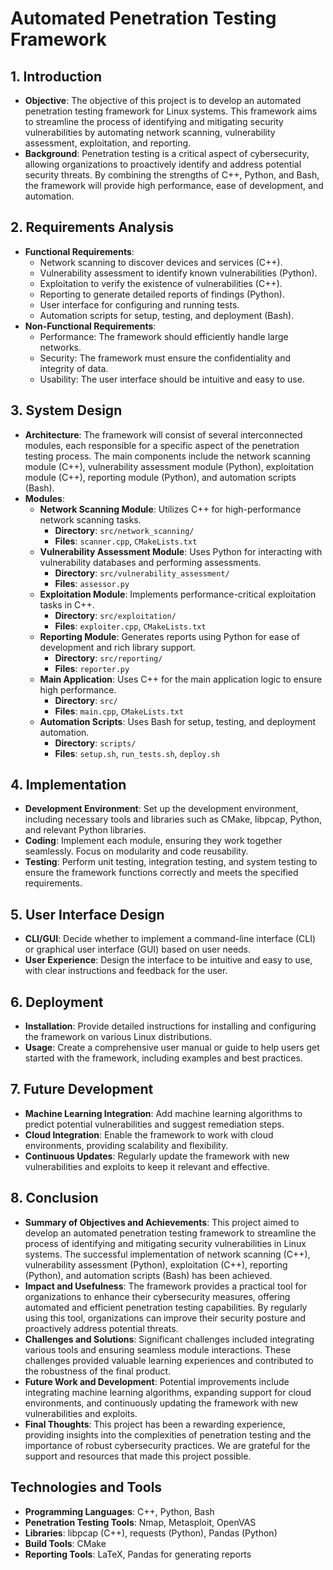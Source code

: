 # Automated Penetration Testing Framework

## 1. Introduction
- **Objective**: The objective of this project is to develop an automated penetration testing framework for Linux systems. This framework aims to streamline the process of identifying and mitigating security vulnerabilities by automating network scanning, vulnerability assessment, exploitation, and reporting.
- **Background**: Penetration testing is a critical aspect of cybersecurity, allowing organizations to proactively identify and address potential security threats. By combining the strengths of C++, Python, and Bash, the framework will provide high performance, ease of development, and automation.

## 2. Requirements Analysis
- **Functional Requirements**:
  - Network scanning to discover devices and services (C++).
  - Vulnerability assessment to identify known vulnerabilities (Python).
  - Exploitation to verify the existence of vulnerabilities (C++).
  - Reporting to generate detailed reports of findings (Python).
  - User interface for configuring and running tests.
  - Automation scripts for setup, testing, and deployment (Bash).
- **Non-Functional Requirements**:
  - Performance: The framework should efficiently handle large networks.
  - Security: The framework must ensure the confidentiality and integrity of data.
  - Usability: The user interface should be intuitive and easy to use.

## 3. System Design
- **Architecture**: The framework will consist of several interconnected modules, each responsible for a specific aspect of the penetration testing process. The main components include the network scanning module (C++), vulnerability assessment module (Python), exploitation module (C++), reporting module (Python), and automation scripts (Bash).
- **Modules**:
  - **Network Scanning Module**: Utilizes C++ for high-performance network scanning tasks.
    - **Directory**: `src/network_scanning/`
    - **Files**: `scanner.cpp`, `CMakeLists.txt`
  - **Vulnerability Assessment Module**: Uses Python for interacting with vulnerability databases and performing assessments.
    - **Directory**: `src/vulnerability_assessment/`
    - **Files**: `assessor.py`
  - **Exploitation Module**: Implements performance-critical exploitation tasks in C++.
    - **Directory**: `src/exploitation/`
    - **Files**: `exploiter.cpp`, `CMakeLists.txt`
  - **Reporting Module**: Generates reports using Python for ease of development and rich library support.
    - **Directory**: `src/reporting/`
    - **Files**: `reporter.py`
  - **Main Application**: Uses C++ for the main application logic to ensure high performance.
    - **Directory**: `src/`
    - **Files**: `main.cpp`, `CMakeLists.txt`
  - **Automation Scripts**: Uses Bash for setup, testing, and deployment automation.
    - **Directory**: `scripts/`
    - **Files**: `setup.sh`, `run_tests.sh`, `deploy.sh`

## 4. Implementation
- **Development Environment**: Set up the development environment, including necessary tools and libraries such as CMake, libpcap, Python, and relevant Python libraries.
- **Coding**: Implement each module, ensuring they work together seamlessly. Focus on modularity and code reusability.
- **Testing**: Perform unit testing, integration testing, and system testing to ensure the framework functions correctly and meets the specified requirements.

## 5. User Interface Design
- **CLI/GUI**: Decide whether to implement a command-line interface (CLI) or graphical user interface (GUI) based on user needs.
- **User Experience**: Design the interface to be intuitive and easy to use, with clear instructions and feedback for the user.

## 6. Deployment
- **Installation**: Provide detailed instructions for installing and configuring the framework on various Linux distributions.
- **Usage**: Create a comprehensive user manual or guide to help users get started with the framework, including examples and best practices.

## 7. Future Development
- **Machine Learning Integration**: Add machine learning algorithms to predict potential vulnerabilities and suggest remediation steps.
- **Cloud Integration**: Enable the framework to work with cloud environments, providing scalability and flexibility.
- **Continuous Updates**: Regularly update the framework with new vulnerabilities and exploits to keep it relevant and effective.

## 8. Conclusion
- **Summary of Objectives and Achievements**: This project aimed to develop an automated penetration testing framework to streamline the process of identifying and mitigating security vulnerabilities in Linux systems. The successful implementation of network scanning (C++), vulnerability assessment (Python), exploitation (C++), reporting (Python), and automation scripts (Bash) has been achieved.
- **Impact and Usefulness**: The framework provides a practical tool for organizations to enhance their cybersecurity measures, offering automated and efficient penetration testing capabilities. By regularly using this tool, organizations can improve their security posture and proactively address potential threats.
- **Challenges and Solutions**: Significant challenges included integrating various tools and ensuring seamless module interactions. These challenges provided valuable learning experiences and contributed to the robustness of the final product.
- **Future Work and Development**: Potential improvements include integrating machine learning algorithms, expanding support for cloud environments, and continuously updating the framework with new vulnerabilities and exploits.
- **Final Thoughts**: This project has been a rewarding experience, providing insights into the complexities of penetration testing and the importance of robust cybersecurity practices. We are grateful for the support and resources that made this project possible.

## Technologies and Tools
- **Programming Languages**: C++, Python, Bash
- **Penetration Testing Tools**: Nmap, Metasploit, OpenVAS
- **Libraries**: libpcap (C++), requests (Python), Pandas (Python)
- **Build Tools**: CMake
- **Reporting Tools**: LaTeX, Pandas for generating reports